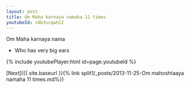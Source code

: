 ```yaml
---
layout: post
title: Om Maha karnaya namaha 11 times
youtubeId: c6b3ucqwh1I
---
```

 
 
Om Maha karnaya nama 
 
 -  Who has very big ears 
 
  
 
  
 
 
 
 
 
 


{% include youtubePlayer.html id=page.youtubeId %}
 
[Next]({{ site.baseurl }}{% link  split1/_posts/2013-11-25-Om mahoshtaaya namaha 11 times.md%})
 
